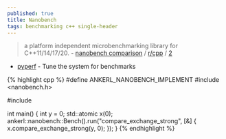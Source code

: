 ```yaml
---
published: true
title: Nanobench
tags: benchmarking c++ single-header
---
```

> a platform independent microbenchmarking library for C++11/14/17/20. - [nanobench comparison](https://nanobench.ankerl.com/comparison.html) / [r/cpp](https://www.reddit.com/r/cpp/comments/dgy9yc/ankerlnanobench_simple_fast_accurate_singleheader/) / [2](https://www.reddit.com/r/cpp/comments/nwjmct/suggestions_for_c_microbenchmarking_libraries/)

- [pyperf](https://pyperf.readthedocs.io/en/latest/system.html) - Tune the system for benchmarks

{% highlight cpp %}
#define ANKERL_NANOBENCH_IMPLEMENT
#include <nanobench.h>

#include <atomic>

int main() {
    int y = 0;
    std::atomic<int> x(0);
    ankerl::nanobench::Bench().run("compare_exchange_strong", [&] {
        x.compare_exchange_strong(y, 0);
    });
}
{% endhighlight %}
